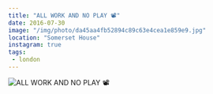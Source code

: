 ```yaml
---
title: "ALL WORK AND NO PLAY 📽"
date: 2016-07-30
image: "/img/photo/da45aa4fb52894c89c63e4cea1e859e9.jpg"
location: "Somerset House"
instagram: true
tags:
 - london
---
```


![ALL WORK AND NO PLAY 📽](/img/photo/da45aa4fb52894c89c63e4cea1e859e9.jpg)
